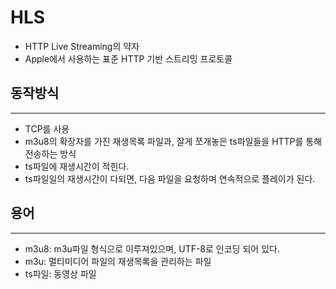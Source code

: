 # HLS
- HTTP Live Streaming의 약자  
- Apple에서 사용하는 표준 HTTP 기반 스트리밍 프로토콜  

## 동작방식
---  
- TCP를 사용  
- m3u8의 확장자를 가진 재생목록 파일과, 잘게 쪼개놓은 ts파일들을 HTTP를 통해 전송하는 방식
- ts파일에 재생시간이 적힌다. 
- ts파일일의 재생시간이 다되면, 다음 파일을 요청하며 연속적으로 플레이가 된다.  

## 용어  
--- 
- m3u8: m3u파일 형식으로 이루져있으며, UTF-8로 인코딩 되어 있다.  
- m3u: 멀티미디어 파일의 재생목록을 관리하는 파일  
- ts파일: 동영상 파일  

